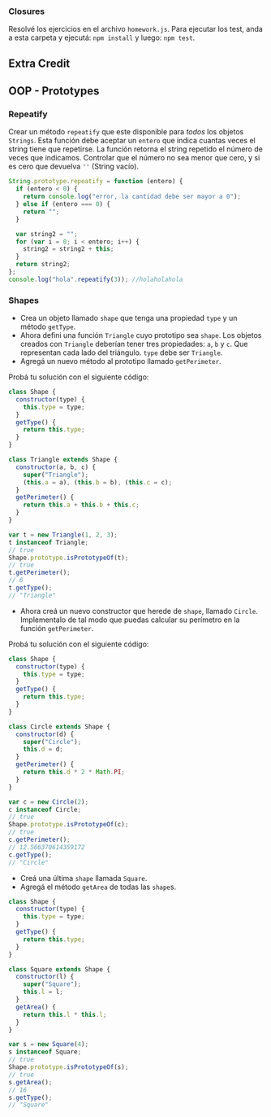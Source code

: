 ### Closures

Resolvé los ejercicios en el archivo `homework.js`.
Para ejecutar los test, anda a esta carpeta y ejecutá:
`npm install` y luego:
`npm test`.

## Extra Credit

## OOP - Prototypes

### Repeatify

Crear un método `repeatify` que este disponible para _todos_ los objetos `Strings`. Esta función debe aceptar un `entero` que indica cuantas veces el string tiene que repetirse. La función retorna el string repetido el número de veces que indicamos. Controlar que el número no sea menor que cero, y si es cero que devuelva `''` (String vacío).

```javascript
String.prototype.repeatify = function (entero) {
  if (entero < 0) {
    return console.log("error, la cantidad debe ser mayor a 0");
  } else if (entero === 0) {
    return "";
  }

  var string2 = "";
  for (var i = 0; i < entero; i++) {
    string2 = string2 + this;
  }
  return string2;
};
console.log("hola".repeatify(3)); //holaholahola
```

### Shapes

- Crea un objeto llamado `shape` que tenga una propiedad `type` y un método `getType`.
- Ahora defini una función `Triangle` cuyo prototipo sea `shape`. Los objetos creados con `Triangle` deberían tener tres propiedades: `a`, `b` y `c`. Que representan cada lado del triángulo. `type` debe ser `Triangle`.
- Agregá un nuevo método al prototipo llamado `getPerimeter`.

Probá tu solución con el siguiente código:

```javascript
class Shape {
  constructor(type) {
    this.type = type;
  }
  getType() {
    return this.type;
  }
}

class Triangle extends Shape {
  constructor(a, b, c) {
    super("Triangle");
    (this.a = a), (this.b = b), (this.c = c);
  }
  getPerimeter() {
    return this.a + this.b + this.c;
  }
}

var t = new Triangle(1, 2, 3);
t instanceof Triangle;
// true
Shape.prototype.isPrototypeOf(t);
// true
t.getPerimeter();
// 6
t.getType();
// "Triangle"
```

- Ahora creá un nuevo constructor que herede de `shape`, llamado `Circle`. Implementalo de tal modo que puedas calcular su perímetro en la función `getPerimeter`.

Probá tu solución con el siguiente código:

```javascript
class Shape {
  constructor(type) {
    this.type = type;
  }
  getType() {
    return this.type;
  }
}

class Circle extends Shape {
  constructor(d) {
    super("Circle");
    this.d = d;
  }
  getPerimeter() {
    return this.d * 2 * Math.PI;
  }
}

var c = new Circle(2);
c instanceof Circle;
// true
Shape.prototype.isPrototypeOf(c);
// true
c.getPerimeter();
// 12.566370614359172
c.getType();
// "Circle"
```

- Creá una última `shape` llamada `Square`.
- Agregá el método `getArea` de todas las `shape`s.

```javascript
class Shape {
  constructor(type) {
    this.type = type;
  }
  getType() {
    return this.type;
  }
}

class Square extends Shape {
  constructor(l) {
    super("Square");
    this.l = l;
  }
  getArea() {
    return this.l * this.l;
  }
}

var s = new Square(4);
s instanceof Square;
// true
Shape.prototype.isPrototypeOf(s);
// true
s.getArea();
// 16
s.getType();
// "Square"
```
